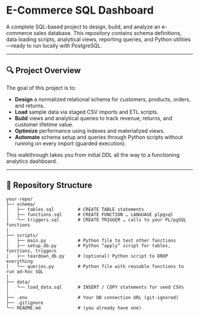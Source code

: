 # E-Commerce SQL Dashboard

A complete SQL-based project to design, build, and analyze an e-commerce sales database. This repository contains schema definitions, data loading scripts, analytical views, reporting queries, and Python utilities—ready to run locally with PostgreSQL.

---

## 🔍 Project Overview

The goal of this project is to:

* **Design** a normalized relational schema for customers, products, orders, and returns.
* **Load** sample data via staged CSV imports and ETL scripts.
* **Build** views and analytical queries to track revenue, returns, and customer lifetime value.
* **Optimize** performance using indexes and materialized views.
* **Automate** schema setup and queries through Python scripts without running on every import (guarded execution).

This walkthrough takes you from initial DDL all the way to a functioning analytics dashboard.

---

## 📁 Repository Structure

```
your-repo/
├── schema/            
│   ├── tables.sql         # CREATE TABLE statements
│   ├── functions.sql      # CREATE FUNCTION … LANGUAGE plpgsql
│   └── triggers.sql       # CREATE TRIGGER … calls to your PL/pgSQL functions
│
├── scripts/        
|   ├── main.py            # Python file to test other functions
│   ├── setup_db.py        # Python “apply” script for tables, functions, triggers
│   ├── teardown_db.py     # (optional) Python script to DROP everything
│   └── queries.py         # Python file with reusable functions to run ad-hoc SQL
│
├── data/                 
│   └── load_data.sql      # INSERT / COPY statements for seed CSVs
│
├── .env                   # Your DB connection URL (git-ignored)
├── .gitignore
└── README.md              # (you already have one)
```
